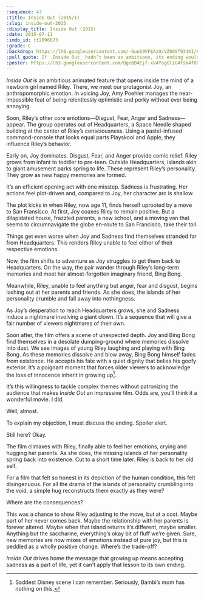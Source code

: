 ```yaml
---
:sequence: 43
:title: Inside Out (2015/I)
:slug: inside-out-2015
:display_title: Inside Out (2015)
:date: 2015-07-11
:imdb_id: tt2096673
:grade: C
:backdrop: https://lh6.googleusercontent.com/-GuuS9VFEAzU/VZ8O9f934KI/AAAAAAAAC20/kjjDR_7524c/w1000-rj/inside-out-2015.jpg
:pull_quote: If _Inside Out_ hadn’t been so ambitious, its ending wouldn’t be so disappointing.
:poster: https://lh3.googleusercontent.com/Qge6B4Ejf-xV4YogGliG4fsm4fK6Fh68baPVzJbr0JG1vcBQLtEwbAqDamS9IWJ6ZcdovR2OtVuQ=w290-rj
---
```

_Inside Out_ is an ambitious animated feature that opens inside the mind of a newborn girl named Riley. There, we meet our protagonist Joy, an anthropomorphic emotion. In voicing Joy, Amy Poehler manages the near-impossible feat of being relentlessly optimistic and perky without ever being annoying.

Soon, Riley’s other core emotions—Disgust, Fear, Anger and Sadness—appear. The group operates out of Headquarters, a Space Needle shaped building at the center of Riley’s consciousness. Using a pastel-infused command-console that looks equal parts Playskool and Apple, they influence Riley’s behavior.

Early on, Joy dominates. Disgust, Fear, and Anger provide comic relief. Riley grows from infant to toddler to pre-teen. Outside Headquarters, islands akin to giant amusement parks spring to life. These represent Riley’s personality. They grow as new happy memories are formed.

It’s an efficient opening act with one misstep. Sadness is frustrating. Her actions feel plot-driven and, compared to Joy, her character arc is shallow.

The plot kicks in when Riley, now age 11, finds herself uprooted by a move to San Fransisco. At first, Joy coaxes Riley to remain positive. But a dilapidated house, frazzled parents, a new school, and a moving van that seems to circumnavigate the globe en-route to San Francisco, take their toll.

Things get even worse when Joy and Sadness find themselves stranded far from Headquarters. This renders Riley unable to feel either of their respective emotions.

Now, the film shifts to adventure as Joy struggles to get them back to Headquarters. On the way, the pair wander through Riley’s long-term memories and meet her almost-forgotten imaginary friend, Bing Bong.

Meanwhile, Riley, unable to feel anything but anger, fear and disgust, begins lashing out at her parents and friends. As she does, the islands of her personality crumble and fall away into nothingness.

As Joy’s desperation to reach Headquarters grows, she and Sadness induce a nightmare involving a giant clown. It’s a sequence that will give a fair number of viewers nightmares of their own.

Soon after, the film offers a scene of unexpected depth. Joy and Bing Bong find themselves in a desolate dumping-ground where memories dissolve into dust. We see images of young Riley laughing and playing with Bing Bong. As these memories dissolve and blow away, Bing Bong himself fades from existence. He accepts his fate with a quiet dignity that belies his goofy exterior. It’s a poignant moment that forces older viewers to acknowledge the loss of innocence inherit in growing up[^1].

It’s this willingness to tackle complex themes without patronizing the audience that makes _Inside Out_ an impressive film. Odds are, you’ll think it a wonderful movie. I did.

Well, almost.

To explain my objection, I must discuss the ending. Spoiler alert.

Still here? Okay.

The film climaxes with Riley, finally able to feel her emotions, crying and hugging her parents. As she does, the missing islands of her personality spring back into existence. Cut to a short time later. Riley is back to her old self.

For a film that felt so honest in its depiction of the human condition, this felt disingenuous. For all the drama of the islands of personality crumbling into the void, a simple hug reconstructs them exactly as they were?

Where are the consequences?

This was a chance to show Riley adjusting to the move, but at a cost. Maybe part of her never comes back. Maybe the relationship with her parents is forever altered. Maybe when that island returns it’s different, maybe smaller. Anything but the saccharine, everything’s okay bit of fluff we’re given. Sure, new memories are now mixes of emotions instead of pure joy, but this is peddled as a wholly positive change. Where’s the trade-off?

_Inside Out_ drives home the message that growing up means accepting sadness as a part of life, yet it can’t apply that lesson to its own ending.

[^1]: Saddest Disney scene I can remember. Seriously, Bambi’s mom has nothing on this.

